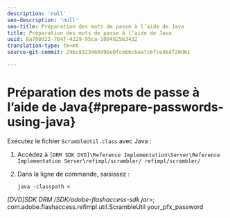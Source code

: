 ```yaml
---
description: 'null'
seo-description: 'null'
seo-title: Préparation des mots de passe à l’aide de Java
title: Préparation des mots de passe à l’aide de Java
uuid: 8a708d22-764f-4229-95ca-109482563432
translation-type: tm+mt
source-git-commit: 29bc8323460d9be0fce66cbea7c6fce46df20d61

---
```



# Préparation des mots de passe à l’aide de Java{#prepare-passwords-using-java}

Exécutez le fichier `ScrambleUtil.class` avec Java :

1. Accédez à `[DRM SDK DVD]\Reference Implementation\Server\Reference Implementation Server\refimpl/scrambler/ refimpl/scrambler/`
1. Dans la ligne de commande, saisissez :

   ```
   java -classpath < 
   
<i>[DVD]SDK DRM /SDK/adobe-flashaccess-sdk.jar</i>>;\
com.adobe.flashaccess.refimpl.util.ScrambleUtil your_pfx_password

```


